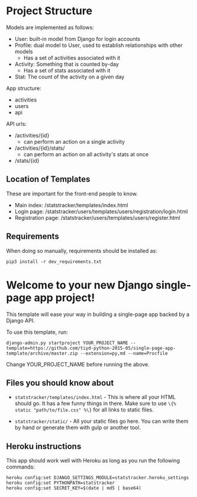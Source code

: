 # Project Structure

Models are implemented as follows:

 - User: built-in model from Django for login accounts
 - Profile: dual model to User, used to establish relationships with other models
   + Has a set of activities associated with it
 - Activity: Something that is counted by-day
   + Has a set of stats associated with it
 - Stat: The count of the activity on a given day

App structure:

 - activities
 - users
 - api

API urls:

 - /activities/{id}
   + can perform an action on a single activity
 - /activities/{id}/stats/
   + can perform an action on all activity's stats at once
 - /stats/{id}

## Location of Templates

These are important for the front-end people to know.

 - Main index: /statstracker/templates/index.html
 - Login page: /statstracker/users/templates/users/registration/login.html
 - Registration page: /statstracker/users/templates/users/register.html

## Requirements

When doing so manually, requirements should be installed as:

    pip3 install -r dev_requirements.txt

# Welcome to your new Django single-page app project!

This template will ease your way in building a single-page app backed by a Django API.

To use this template, run:

```
django-admin.py startproject YOUR_PROJECT_NAME --template=https://github.com/tiyd-python-2015-05/single-page-app-template/archive/master.zip --extension=py,md --name=Procfile
```

Change YOUR_PROJECT_NAME before running the above.

## Files you should know about

* `statstracker/templates/index.html` - This is where all your HTML should go. It has a few funny things in there. Make sure to use `\{% static "path/to/file.css" %\}` for all links to static files.

* `statstracker/static/` - All your static files go here. You can write them by hand or generate them with gulp or another tool.

## Heroku instructions

This app should work well with Heroku as long as you run the following commands:

```
heroku config:set DJANGO_SETTINGS_MODULE=statstracker.heroku_settings
heroku config:set PYTHONPATH=statstracker
heroku config:set SECRET_KEY=$(date | md5 | base64)
```
